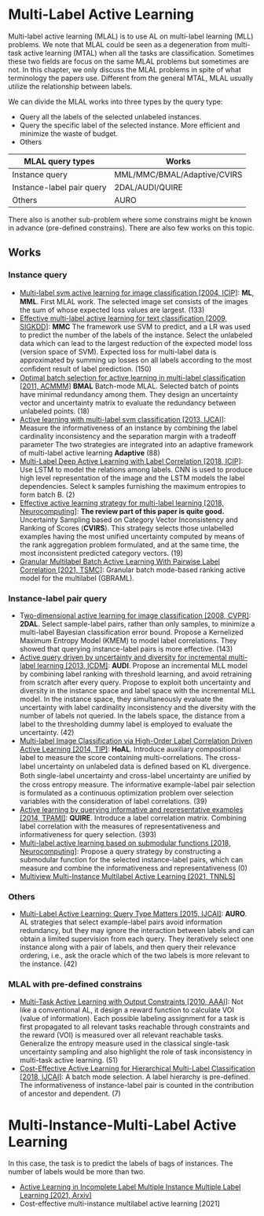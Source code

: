 # Multi-Label Active Learning

Multi-label active learning (MLAL) is to use AL on multi-label learning (MLL) problems.
We note that MLAL could be seen as a degeneration from multi-task active learning (MTAL) when all the tasks are classification.
Sometimes these two fields are focus on the same MLAL problems but sometimes are not.
In this chapter, we only discuss the MLAL problems in spite of what terminology the papers use.
Different from the general MTAL, MLAL usually utilize the relationship between labels.

We can divide the MLAL works into three types by the query type:
- Query all the labels of the selected unlabeled instances.
- Query the specific label of the selected instance. More efficient and minimize the waste of budget.
- Others

| MLAL query types          | Works                       |
| ------------------------- | --------------------------- |
| Instance query            | MML/MMC/BMAL/Adaptive/CVIRS |
| Instance-label pair query | 2DAL/AUDI/QUIRE             |
| Others                    | AURO                        |

There also is another sub-problem where some constrains might be known in advance (pre-defined constrains).
There are also few works on this topic.

## Works

### Instance query

- [Multi-label svm active learning for image classiﬁcation [2004, ICIP]](https://ieeexplore.ieee.org/abstract/document/1421535/):
  **ML**, **MML**.
  First MLAL work.
  The selected image set consists of the images the sum of whose expected loss values are largest.
  (133)
- [Effective multi-label active learning for text classification [2009, SIGKDD]](https://dl.acm.org/doi/abs/10.1145/1557019.1557119):
  **MMC**
  The framework use SVM to predict, and a LR was used to predict the number of the labels of the instance.
  Select the unlabeled data which can lead to the largest reduction of the expected model loss (version space of SVM). 
  Expected loss for multi-label data is approximated by summing up losses on all labels according to the most conﬁdent result of label prediction.
  (150)
- [Optimal batch selection for active learning in multi-label classification [2011, ACMMM]](https://dl.acm.org/doi/abs/10.1145/2072298.2072028)
  **BMAL**
  Batch-mode MLAL.
  Selected batch of points have minimal redundancy among them.
  They design an uncertainty vector and uncertainty matrix to evaluate the redundancy between unlabeled points.
  (18)
- [Active learning with multi-label svm classification [2013, IJCAI]](https://www.aaai.org/ocs/index.php/IJCAI/IJCAI13/paper/viewPaper/6509):
  Measure the informativeness of an instance by combining the label cardinality inconsistency and the separation margin with a tradeoff parameter
  The two strategies are integrated into an adaptive framework of multi-label active learning
  **Adaptive**
  (88)
- [Multi-Label Deep Active Learning with Label Correlation [2018, ICIP]](https://ieeexplore.ieee.org/abstract/document/8451460/):
  Use LSTM to model the relations among labels.
  CNN is used to produce high level representation of the image and the LSTM models the label dependencies.
  Select k samples furnishing the maximum entropies to form batch B.
  (2)
- [Effective active learning strategy for multi-label learning [2018, Neurocomputing]](https://www.sciencedirect.com/science/article/pii/S0925231217313371):
  **The review part of this paper is quite good.**
  Uncertainty Sampling based on Category Vector Inconsistency and Ranking of Scores (**CVIRS**).
  This strategy selects those unlabelled examples having the most unified uncertainty computed by means of the rank aggregation problem formulated, and at the same time, the most inconsistent predicted category vectors.
  (19)
- [Granular Multilabel Batch Active Learning With Pairwise Label Correlation [2021, TSMC]](https://ieeexplore.ieee.org/stamp/stamp.jsp?tp=&arnumber=9377714): 
  Granular batch mode-based ranking active model for the multilabel (GBRAML).

### Instance-label pair query

- T[wo-dimensional active learning for image classification [2008, CVPR]](https://ieeexplore.ieee.org/abstract/document/4587383/):
  **2DAL**.
  Select sample-label pairs, rather than only samples, to minimize a multi-label Bayesian classification error bound.
  Propose a Kernelized Maximum Entropy Model (KMEM) to model label correlations.
  They showed that querying instance-label pairs is more effective.
  (143)
- [Active query driven by uncertainty and diversity for incremental multi-label learning [2013, ICDM]](https://ieeexplore.ieee.org/abstract/document/6729601/):
  **AUDI**.
  Propose an incremental MLL model by combining label ranking with threshold learning, and avoid retraining from scratch after every query.
  Propose to exploit both uncertainty and diversity in the instance space and label space with the incremental MLL model.
  In the instance space, they simultaneously evaluate the uncertainty with label cardinality inconsistency and the diversity with the number of labels not queried.
  In the labels space, the distance from a label to the thresholding dummy label is employed to evaluate the uncertainty.
  (42)
- [Multi-label Image Classification via High-Order Label Correlation Driven Active Learning [2014, TIP]](https://ieeexplore.ieee.org/abstract/document/6725629/):
  **HoAL**.
  Introduce auxiliary compositional label to measure the score containing multi-correlations.
  The cross-label uncertainty on unlabeled data is deﬁned based on KL divergence. 
  Both single-label uncertainty and cross-label uncertainty are uniﬁed by the cross entropy measure.
  The informative example-label pair selection is formulated as a continuous optimization problem over selection variables with the consideration of label correlations.
  (39)
- [Active learning by querying informative and representative examples [2014, TPAMI]](https://ieeexplore.ieee.org/abstract/document/6747346/):
  **QUIRE**.
  Introduce a label correlation matrix.
  Combining label correlation with the measures of representativeness and informativeness for query selection.
  (393)
- [Multi-label active learning based on submodular functions [2018, Neurocomputing]](https://www.sciencedirect.com/science/article/pii/S0925231218307070):
  Propose a query strategy by constructing a submodular function for the selected instance-label pairs, which can measure and combine the informativeness and representativeness
  (0)
- [Multiview Multi-Instance Multilabel Active Learning [2021, TNNLS]](https://repository.kaust.edu.sa/bitstream/handle/10754/667375/TNNLS-2020-P-14015%20%281%29.pdf?sequence=1&isAllowed=y)

### Others
- [Multi-Label Active Learning: Query Type Matters [2015, IJCAI]](https://www.aaai.org/ocs/index.php/IJCAI/IJCAI15/paper/viewPaper/10995):
  **AURO**.
  AL strategies that select example-label pairs avoid information redundancy, but they may ignore the interaction between labels and can obtain a limited supervision from each query.
  They iteratively select one instance along with a pair of labels, and then query their relevance ordering, i.e., ask the oracle which of the two labels is more relevant to the instance.
  (42)

### MLAL with pre-defined constrains
- [Multi-Task Active Learning with Output Constraints [2010, AAAI]](https://www.aaai.org/ocs/index.php/AAAI/AAAI10/paper/viewPaper/1947):
  Not like a conventional AL, it design a reward function to calculate VOI (value of information).
  Each possible labeling assignment for a task is first propagated to all relevant tasks reachable through constraints and the reward (VOI) is measured over all relevant reachable tasks.
  Generalize the entropy measure used in the classical single-task uncertainty sampling and also highlight the role of task inconsistency in multi-task active learning.
  (51)
- [Cost-Effective Active Learning for Hierarchical Multi-Label Classification [2018, IJCAI]](https://pdfs.semanticscholar.org/e7cf/fc7941957e8b1f790b9c106edf3fd892ad20.pdf):
  A batch mode selection.
  A label hierarchy is pre-defined.
  The informativeness of instance-label pair is counted in the contribution of ancestor and dependent. 
  (7)

# Multi-Instance-Multi-Label Active Learning

In this case, the task is to predict the labels of bags of instances.
The number of labels would be more than two.

- [Active Learning in Incomplete Label Multiple Instance Multiple Label Learning [2021, Arxiv]](https://arxiv.org/pdf/2107.10804.pdf)
- Cost-effective multi-instance multilabel active learning [2021]